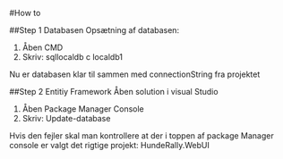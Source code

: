 #How to

##Step 1 Databasen
Opsætning af databasen:
1. Åben CMD
2. Skriv: sqllocaldb c localdb1


Nu er databasen klar til sammen med connectionString fra projektet

##Step 2 Entitiy Framework
Åben solution i visual Studio
1. Åben Package Manager Console
2. Skriv: Update-database

Hvis den fejler skal man kontrollere at der i toppen af package Manager console er valgt det rigtige projekt: HundeRally.WebUI
